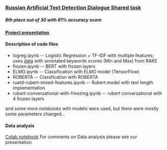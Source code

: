 ### [Russian Artificial Text Detection Dialogue Shared task](https://www.kaggle.com/c/ruatd-2022-bi/) 
##### 8th place out of 30 with 81% accuracy score
#### [Project presentation](https://docs.google.com/presentation/d/1sWbo6Toc60kEPzwrjAAK4qzuVdgNHaIeGA9yuKpVq8M/edit?usp=sharing)
#### Description of code files
* logreg.ipynb -- Logistic Regression + TF-IDF with multiple features; uses [data](https://drive.google.com/file/d/1bW0NiUSqriUNxwFd4ToQIPssBOl-gDcQ/view?usp=sharing) with annotated keywords scores (Min and Max) from RAKE
* frozen.ipynb -- BERT with frozen layers
* ELMO.ipynb -- Classification with ELMO model (TensorFlow)
* ROBERTA -- Classfication with ROBERTA
* ruatd-rubert-mixed-features.ipynb -- Rubert model with text length implementation
* rubert-conversational-with-freezing.ipynb -- rubert conversational with 4 frozen layers

and some more notebooks with models were used, but there were mostly some parameters changed...

#### Data analysis
[Colab notebook](https://colab.research.google.com/drive/1gShXlB-_qjmLzNr32meqEuWQuVoDWvZk?usp=sharing)
For comments on Data analysis please see our presentation.
